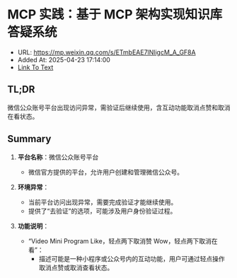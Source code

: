 # MCP 实践：基于 MCP 架构实现知识库答疑系统
- URL: https://mp.weixin.qq.com/s/ETmbEAE7lNligcM_A_GF8A
- Added At: 2025-04-23 17:14:00
- [Link To Text](2025-04-23-mcp-实践：基于-mcp-架构实现知识库答疑系统_raw.md)

## TL;DR
微信公众账号平台出现访问异常，需验证后继续使用，含互动功能取消点赞和取消在看状态。

## Summary
1. **平台名称**：微信公众账号平台
   - 微信官方提供的平台，允许用户创建和管理微信公众号。

2. **环境异常**：
   - 当前平台访问出现异常，需要完成验证才能继续使用。
   - 提供了“去验证”的选项，可能涉及用户身份验证过程。

3. **功能说明**：
   - “Video Mini Program Like，轻点两下取消赞 Wow，轻点两下取消在看”：
     - 描述可能是一种小程序或公众号内的互动功能，用户可通过轻点操作取消点赞或取消查看状态。
